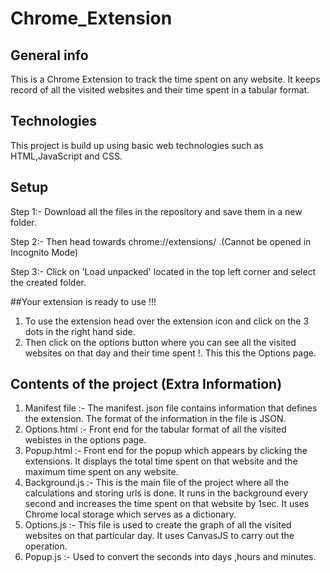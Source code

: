 # Chrome_Extension


## General info
This is a Chrome Extension to track the time spent on any website.
It keeps record of all the visited websites and their time spent in a tabular format.
	
## Technologies
This project is build up using basic web technologies such as HTML,JavaScript and CSS.


## Setup

Step 1:- Download all the files in the repository and save them in a new folder.

Step 2:- Then head towards chrome://extensions/ .(Cannot be opened in Incognito Mode)

Step 3:- Click on 'Load unpacked' located in the top left corner and select the created folder.

##Your extension is ready to use !!!

1. To use the extension head over the extension icon and click on the 3 dots in the right hand side.
2. Then click on the options button where you can see all the visited websites on that day and their time spent !. This this the Options page.

## Contents of the project (Extra Information)

1. Manifest file :- The manifest. json file contains information that defines the extension. The format of the information in the file is JSON.
2. Options.html :- Front end for the tabular format of all the visited webistes in the options page.
3. Popup.html :- Front end for the popup which appears by clicking the extensions. It displays the total time spent on that website and the maximum time spent on any website.
4. Background.js :- This is the main file of the project where all the calculations and storing urls is done. It runs in the background every second and increases the time spent on that website by 1sec. It uses Chrome local storage which serves as a dictionary.
5. Options.js :- This file is used to create the graph of all the visited websites on that particular day. It uses CanvasJS to carry out the operation.
6. Popup.js :- Used to convert the seconds into days ,hours and minutes.  




